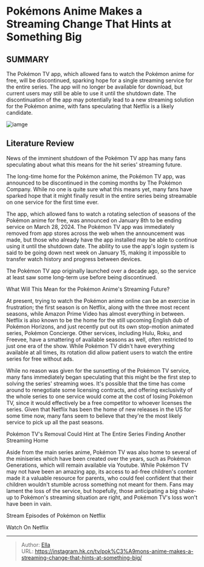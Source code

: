 # Pokémons Anime Makes a Streaming Change That Hints at Something Big


## SUMMARY 



  The Pokémon TV app, which allowed fans to watch the Pokémon anime for free, will be discontinued, sparking hope for a single streaming service for the entire series.   The app will no longer be available for download, but current users may still be able to use it until the shutdown date.   The discontinuation of the app may potentially lead to a new streaming solution for the Pokémon anime, with fans speculating that Netflix is a likely candidate.  

![iamge](https://static1.srcdn.com/wordpress/wp-content/uploads/2024/01/pokemon-pika-sad-1.jpg)

## Literature Review
News of the imminent shutdown of the Pokémon TV app has many fans speculating about what this means for the hit series&#39; streaming future.




The long-time home for the Pokémon anime, the Pokémon TV app, was announced to be discontinued in the coming months by The Pokémon Company. While no one is quite sure what this means yet, many fans have sparked hope that it might finally result in the entire series being streamable on one service for the first time ever.




The app, which allowed fans to watch a rotating selection of seasons of the Pokémon anime for free, was announced on January 8th to be ending service on March 28, 2024. The Pokémon TV app was immediately removed from app stores across the web when the announcement was made, but those who already have the app installed may be able to continue using it until the shutdown date. The ability to use the app&#39;s login system is said to be going down next week on January 15, making it impossible to transfer watch history and progress between devices.

          

The Pokémon TV app originally launched over a decade ago, so the service at least saw some long-term use before being discontinued.


 What Will This Mean for the Pokémon Anime&#39;s Streaming Future? 
          




At present, trying to watch the Pokémon anime online can be an exercise in frustration; the first season is on Netflix, along with the three most recent seasons, while Amazon Prime Video has almost everything in between. Netflix is also known to be the home for the still upcoming English dub of Pokémon Horizons, and just recently put out its own stop-motion animated series, Pokémon Concierge. Other services, including Hulu, Roku, and Freevee, have a smattering of available seasons as well, often restricted to just one era of the show. While Pokémon TV didn&#39;t have everything available at all times, its rotation did allow patient users to watch the entire series for free without ads.

While no reason was given for the sunsetting of the Pokémon TV service, many fans immediately began speculating that this might be the first step to solving the series&#39; streaming woes. It&#39;s possible that the time has come around to renegotiate some licensing contracts, and offering exclusivity of the whole series to one service would come at the cost of losing Pokémon TV, since it would effectively be a free competitor to whoever licenses the series. Given that Netflix has been the home of new releases in the US for some time now, many fans seem to believe that they&#39;re the most likely service to pick up all the past seasons.






 Pokémon TV&#39;s Removal Could Hint at The Entire Series Finding Another Streaming Home 
          

Aside from the main series anime, Pokémon TV was also home to several of the miniseries which have been created over the years, such as Pokémon Generations, which will remain available via Youtube. While Pokémon TV may not have been an amazing app, its access to ad-free children&#39;s content made it a valuable resource for parents, who could feel confident that their children wouldn&#39;t stumble across something not meant for them. Fans may lament the loss of the service, but hopefully, those anticipating a big shake-up to Pokémon&#39;s streaming situation are right, and Pokémon TV&#39;s loss won&#39;t have been in vain.

Stream Episodes of Pokémon on Netflix

Watch On Netflix



---

> Author: [Ella](https://instagram.hk.cn/)  
> URL: https://instagram.hk.cn/tv/pok%C3%A9mons-anime-makes-a-streaming-change-that-hints-at-something-big/  

